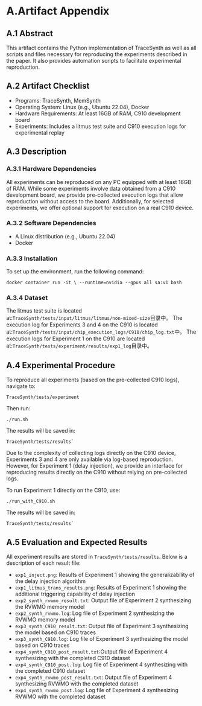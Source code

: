 # A.Artifact Appendix

## A.1 Abstract
This artifact contains the Python implementation of TraceSynth as well as all scripts and files necessary for reproducing the experiments described in the paper.
It also provides automation scripts to facilitate experimental reproduction.

## A.2 Artifact Checklist

- Programs: TraceSynth, MemSynth
- Operating System: Linux (e.g., Ubuntu 22.04), Docker
- Hardware Requirements: At least 16GB of RAM, C910 development board
- Experiments: Includes a litmus test suite and C910 execution logs for experimental replay


## A.3 Description

### A.3.1 Hardware Dependencies
All experiments can be reproduced on any PC equipped with at least 16GB of RAM.
While some experiments involve data obtained from a C910 development board, we provide pre-collected execution logs that allow reproduction without access to the board. Additionally, for selected experiments, we offer optional support for execution on a real C910 device.

### A.3.2 Software Dependencies
- A Linux distribution (e.g., Ubuntu 22.04)
- Docker

### A.3.3 Installation
To set up the environment, run the following command:

```
docker container run -it \ --runtime=nvidia --gpus all sa:v1 bash
```


### A.3.4 Dataset

The litmus test suite is located at:`TraceSynth/tests/input/litmus/litmus/non-mixed-size`目录中。
The execution log for Experiments 3 and 4 on the C910 is located at:`TraceSynth/tests/input/chip_execution_logs/C910/chip_log.txt`中。
The execution logs for Experiment 1 on the C910 are located at:`TraceSynth/tests/experiment/results/exp1_log`目录中。


## A.4 Experimental Procedure
To reproduce all experiments (based on the pre-collected C910 logs), navigate to:
```
TraceSynth/tests/experiment
```
Then run:
```
./run.sh
```
The results will be saved in:
```
TraceSynth/tests/results`
```

Due to the complexity of collecting logs directly on the C910 device, Experiments 3 and 4 are only available via log-based reproduction.
However, for Experiment 1 (delay injection), we provide an interface for reproducing results directly on the C910 without relying on pre-collected logs.

To run Experiment 1 directly on the C910, use:
```
./run_with_C910.sh 
```
The results will be saved in:
```
TraceSynth/tests/results`
```

## A.5 Evaluation and Expected Results

All experiment results are stored in `TraceSynth/tests/results`. Below is a description of each result file:

- `exp1_inject.png`: Results of Experiment 1 showing the generalizability of the delay injection algorithm
- `exp1_litmus_trans_results.png`: Results of Experiment 1 showing the additional triggering capability of delay injection
- `exp2_synth_rvwmo_result.txt`: Output file of Experiment 2 synthesizing the RVWMO memory model
- `exp2_synth_rvwmo.log`: Log file of Experiment 2 synthesizing the RVWMO memory model
- `exp3_synth_C910_result.txt`: Output file of Experiment 3 synthesizing the model based on C910 traces
- `exp3_synth_C910.log`: Log file of Experiment 3 synthesizing the model based on C910 traces
- `exp4_synth_C910_post_result.txt`:Output file of Experiment 4 synthesizing with the completed C910 dataset
- `exp4_synth_C910_post.log`: Log file of Experiment 4 synthesizing with the completed C910 dataset
- `exp4_synth_rvwmo_post_result.txt`: Output file of Experiment 4 synthesizing RVWMO with the completed dataset
- `exp4_synth_rvwmo_post.log`: Log file of Experiment 4 synthesizing RVWMO with the completed dataset
